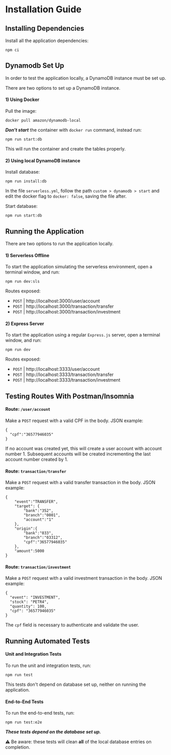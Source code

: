 # Installation Guide

## Installing Dependencies

Install all the application dependencies:
```
npm ci
```

## Dynamodb Set Up 

In order to test the application locally, a DynamoDB instance must be set up.

There are two options to set up a DynamoDB instance.

#### 1) Using Docker

Pull the image:
```
docker pull amazon/dynamodb-local
```

***Don't start*** the container with `docker run` command, instead run:
```
npm run start:db
```
This will run the container and create the tables properly.

#### 2) Using local DynamoDB instance

Install database:
```
npm run install:db
```
In the file `serverless.yml`, follow the path `custom > dynamodb > start` and edit the docker flag to `docker: false`, saving the file after.

Start database:
```
npm run start:db
```

## Running the Application

There are two options to run the application locally.

#### 1) Serverless Offline

To start the application simulating the serverless environment, open a terminal window, and run:
```
npm run dev:sls
```

Routes exposed:
  - `POST` | http://localhost:3000/user/account                           
  - `POST` | http://localhost:3000/transaction/transfer                   
  - `POST` | http://localhost:3000/transaction/investment     


#### 2) Express Server

To start the application using a regular `Express.js` server, open a terminal window, and run:
```
npm run dev
```

Routes exposed:
  - `POST` | http://localhost:3333/user/account                           
  - `POST` | http://localhost:3333/transaction/transfer                   
  - `POST` | http://localhost:3333/transaction/investment    

## Testing Routes With Postman/Insomnia

#### Route: `/user/account`

Make a `POST` request with a valid CPF in the body. JSON example:
```
{
  "cpf":"36577946035"
}
```
If no account was created yet, this will create a user account with account number 1.
Subsequent accounts will be created incrementing the last account number created by 1.

#### Route: `transaction/transfer`

Make a `POST` request with a valid transfer transaction in the body. JSON example:
```
{
	"event":"TRANSFER",
	"target": {
		"bank":"352",
		"branch":"0001",
		"account":"1"
	},
	"origin":{
		"bank":"033",
		"branch":"03312",
		"cpf":"36577946035"
	},
	"amount":5000
}
```

#### Route: `transaction/investment`

Make a `POST` request with a valid investment transaction in the body. JSON example:
```
{
  "event": "INVESTMENT",
  "stock": "PETR4",
  "quantity": 100,
  "cpf": "36577946035"
}
```
The `cpf` field is necessary to authenticate and validate the user.

## Running Automated Tests

#### Unit and Integration Tests

To run the unit and integration tests, run:
```
npm run test
```
This tests don't depend on database set up, neither on running the application.

#### End-to-End Tests

To run the end-to-end tests, run:
```
npm run test:e2e
```

***These tests depend on the database set up.***

⚠ Be aware: these tests will clean **all** of the local database entries on completion.